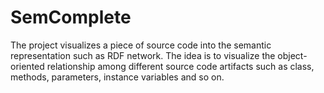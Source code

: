 SemComplete
===========

The project visualizes a piece of source code into the semantic representation such as RDF network. 
The idea is to visualize the object-oriented relationship among different source code artifacts such as 
class, methods, parameters, instance variables and so on. 
